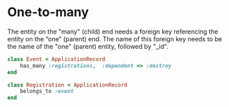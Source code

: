 # One-to-many

The entity on the "many" (child) end needs a foreign key referencing the entity on the “one” (parent) end.
The name of this foreign key needs to be the name of the "one" (parent) entity, followed by "_id".
```ruby
class Event < ApplicationRecord
	has_many :registrations,  :dependent => :destroy
end

class Registration < ApplicationRecord
	belongs_to :event
end
```
